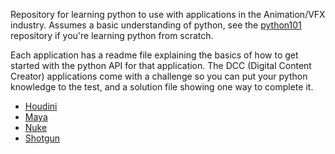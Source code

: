 Repository for learning python to use with applications in the Animation/VFX industry. Assumes a basic understanding of python, see the [python101](https://github.com/MattRickS/python101) repository if you're learning python from scratch.

Each application has a readme file explaining the basics of how to get started with the python API for that application. The DCC (Digital Content Creator) applications come with a challenge so you can put your python knowledge to the test, and a solution file showing one way to complete it.

- [Houdini](./houdini/)
- [Maya](./maya/)
- [Nuke](./nuke/)
- [Shotgun](./shotgun/)
